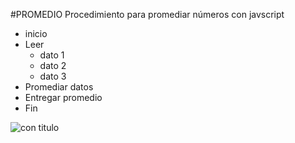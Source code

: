 #PROMEDIO
Procedimiento para promediar números con javscript
* inicio
* Leer 
    * dato 1
    * dato 2
    * dato 3
* Promediar datos
* Entregar promedio
* Fin

![con titulo](http://i65.tinypic.com/312yfli.jpg"diagrama")
